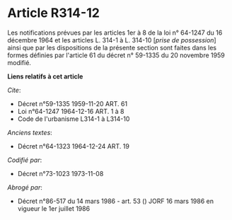# Article R314-12

Les notifications prévues par les articles 1er à 8 de la loi n° 64-1247 du 16 décembre 1964 et les articles L. 314-1 à L.
314-10 [*prise de possession*] ainsi que par les dispositions de la présente section sont faites dans les formes définies par
l'article 61 du décret n° 59-1335 du 20 novembre 1959 modifié.

**Liens relatifs à cet article**

_Cite_:

  - Décret n°59-1335 1959-11-20 ART. 61
  - Loi n°64-1247 1964-12-16 ART. 1 à 8
  - Code de l'urbanisme L314-1 à L314-10

_Anciens textes_:

  - Décret n°64-1323 1964-12-24 ART. 19

_Codifié par_:

  - Décret n°73-1023 1973-11-08

_Abrogé par_:

  - Décret n°86-517 du 14 mars 1986 - art. 53 () JORF 16 mars 1986 en vigueur le 1er juillet 1986
